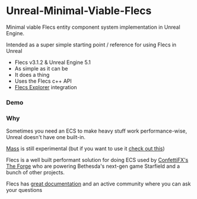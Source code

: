 # Unreal-Minimal-Viable-Flecs
Minimal viable Flecs entity component system implementation in Unreal Engine.

Intended as a super simple starting point / reference for using Flecs in Unreal

* Flecs v3.1.2 & Unreal Engine 5.1
* As simple as it can be
* It does a thing
* Uses the Flecs c++ API
* [Flecs Explorer](https://github.com/flecs-hub/explorer) integration

### Demo


### Why

Sometimes you need an ECS to make heavy stuff work performance-wise, Unreal doesn't have one built-in.

[Mass](https://docs.unrealengine.com/5.1/en-US/mass-entity-in-unreal-engine/) is still experimental (but if you want to use it [check out this](https://github.com/Megafunk/MassSample))

Flecs is a well built performant solution for doing ECS used by [ConfettiFX's The Forge](https://github.com/ConfettiFX/The-Forge#release-153---october-5th-2022---steamdeck-support--app-life-cycle-changes--shader-byte-code-offline-generation--gtao-unit-test--improved-gradient-calculation-in-visibility-buffer--new-c-containers--reorg-tf-directory-structure--upgraded-to-newer-imgui--the-forge-blog) who are powering Bethesda's next-gen game Starfield and a bunch of other projects.

Flecs has [great documentation](https://www.flecs.dev/flecs/#/?id=getting-started) and an active community where you can ask your questions
